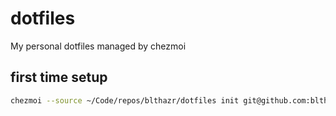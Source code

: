# dotfiles

My personal dotfiles managed by chezmoi

## first time setup

```sh
chezmoi --source ~/Code/repos/blthazr/dotfiles init git@github.com:blthazr/dotfiles.git
```
